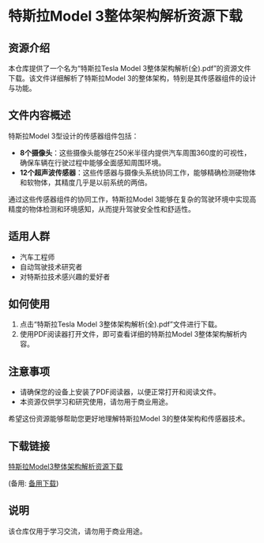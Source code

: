 # 特斯拉Model 3整体架构解析资源下载

## 资源介绍

本仓库提供了一个名为“特斯拉Tesla Model 3整体架构解析(全).pdf”的资源文件下载。该文件详细解析了特斯拉Model 3的整体架构，特别是其传感器组件的设计与功能。

## 文件内容概述

特斯拉Model 3型设计的传感器组件包括：

- **8个摄像头**：这些摄像头能够在250米半径内提供汽车周围360度的可视性，确保车辆在行驶过程中能够全面感知周围环境。
- **12个超声波传感器**：这些传感器与摄像头系统协同工作，能够精确检测硬物体和软物体，其精度几乎是以前系统的两倍。

通过这些传感器组件的协同工作，特斯拉Model 3能够在复杂的驾驶环境中实现高精度的物体检测和环境感知，从而提升驾驶安全性和舒适性。

## 适用人群

- 汽车工程师
- 自动驾驶技术研究者
- 对特斯拉技术感兴趣的爱好者

## 如何使用

1. 点击“特斯拉Tesla Model 3整体架构解析(全).pdf”文件进行下载。
2. 使用PDF阅读器打开文件，即可查看详细的特斯拉Model 3整体架构解析内容。

## 注意事项

- 请确保您的设备上安装了PDF阅读器，以便正常打开和阅读文件。
- 本资源仅供学习和研究使用，请勿用于商业用途。

希望这份资源能够帮助您更好地理解特斯拉Model 3的整体架构和传感器技术。

## 下载链接
[特斯拉Model3整体架构解析资源下载](https://pan.quark.cn/s/65ca0c90ced2) 

(备用: [备用下载](https://pan.baidu.com/s/1ynUtOelD8MTPeh0p8gtRcQ?pwd=1234))

## 说明

该仓库仅用于学习交流，请勿用于商业用途。
